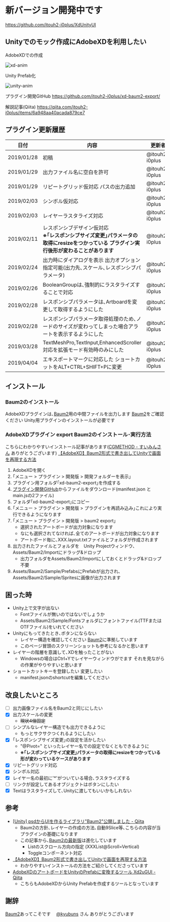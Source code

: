 # 新バージョン開発中です
https://github.com/itouh2-i0plus/XdUnityUI

## Unityでのモック作成にAdobeXDを利用したい

AdobeXDでの作成

![xd-anim](https://user-images.githubusercontent.com/20549024/52560748-abfe5c80-2e3c-11e9-8bbb-fdb457f7efc3.gif)

Unity Prefab化

![unity-anim](https://user-images.githubusercontent.com/20549024/52560758-b28cd400-2e3c-11e9-8f5f-a0beb0307d3a.gif)

プラグイン開発GitHub
https://github.com/itouh2-i0plus/xd-baum2-export/

解説記事(Qiita)
https://qiita.com/itouh2-i0plus/items/6a948aa40acada879ce7

## プラグイン更新履歴

|日付|内容|更新者|
|---|---|---|
|2019/01/28|初稿|@itouh2-i0plus|
|2019/01/29|出力ファイル名に空白を許可|@itouh2-i0plus|
|2019/01/29|リピートグリッド仮対応 パスの出力追加|@itouh2-i0plus|
|2019/02/03|シンボル仮対応|@itouh2-i0plus|
|2019/02/03|レイヤーラスタライズ対応|@itouh2-i0plus|
|2019/02/11|レスポンシブデザイン仮対応<br> **※｢レスポンシブサイズ変更｣パラメータの取得にresizeをつかっている プラグイン実行後形が変わることがあります**|@itouh2-i0plus|
|2019/02/24|出力時にダイアログを表示 出力オプション指定可能(出力先､スケール､レスポンシブパラメータ)|@itouh2-i0plus|
|2019/02/26|BooleanGroupは､強制的にラスタライズすることで対応|@itouh2-i0plus|
|2019/02/28|レスポンシブパラメータは､Artboardを変更して取得するようにした|@itouh2-i0plus|
|2019/02/28|レスポンシブパラメータ取得処理のため､ノードのサイズが変わってしまった場合アラートを表示するようにした|@itouh2-i0plus|
|2019/03/28|TextMeshPro,TextInput,EnhancedScroller対応を拡張モード有効時のみにした|@itouh2-i0plus|
|2019/04/04|エキスポートマークに対応した ショートカットをALT+CTRL+SHIFT+Pに変更|@itouh2-i0plus|

## インストール

### Baum2のインストール

AdobeXDプラグインは､[Baum2](https://github.com/kyubuns/Baum2)用の中間ファイルを出力します
[Baum2](https://github.com/kyubuns/Baum2)をご確認ください
Unity用プラグインのインストールが必要です

### AdobeXDプラグイン export Baum2のインストール･実行方法

こちらにわかりやすいインストール記事があります([CGMETHOD - すいみんさん](https://www.cg-method.com/) ありがとうございます)
[【AdobeXD】Baum2形式で書き出してUnityで画面を再現する方法](https://www.cg-method.com/entry/adobexd-plugins-baum2-unity/)

1. AdobeXDを開く
2. ｢メニュー > プラグイン > 開発版 > 開発フォルダーを表示｣
3. プラグイン用フォルダ｢xd-baum2-export｣を作成する
4. [プラグイン開発GitHub](https://github.com/itouh2-i0plus/xd-baum2-export/)からファイルをダウンロード(manifest.json と main.jsの2ファイル)
5. フォルダ｢xd-baum2-export｣にコピー
6. ｢メニュー > プラグイン > 開発版 > プラグインを再読み込み｣これにより実行できるようになります
7. ｢メニュー > プラグイン > 開発版 > baum2 export｣
    * 選択されたアートボードが出力対象になります
    * なにも選択されてなければ､全てのアートボードが出力対象になります
    * アートボード毎に､XXX.layout.txtファイルとフォルダが作成されます
8. 出力されたファイルとフォルダを　Unity Projectウィンドウ､Assets/Baum2/Importにドラッグ&ドロップ
    * 出力フォルダをAssets/Baum2/Importにしておくとドラッグ&ドロップ不要
9. Assets/Baum2/Sample/PrefabsにPrefabが出力され､Assets/Baum2/Sample/Spritesに画像が出力されます

## 困った時

* Unity上で文字が出ない
    * Fontファイルが無いのではないでしょうか
    * Assets/Baum2/Sample/Fontsフォルダにフォントファイル(TTFまたはOTFファイル)をいれてください
* Unityにもってきたとき､ボタンにならない
    * レイヤー構造を確認してください [Baum2](https://github.com/kyubuns/Baum2)に準拠しています
    * このページ冒頭のスクリーンショットも参考になるかと思います
* レイヤーの階層を意識して､XDを触ったことがない
    * Windowsの場合はCtrl+Yでレイヤーウィンドウがでます それを見ながらの作業がやりやすいと思います
* ショートカットキーを登録したい 変更したい
    * manifest.jsonのshortcutを編集してください

## 改良したいところ

- [ ] 出力画像ファイル名をBaum2と同じにしたい
- [x] 出力スケールの変更
    * ~~現状4倍固定~~
- [ ] シンプルなレイヤー構造でも出力できるように
    * もっとサクサクつくれるようにしたい
- [x] ｢レスポンシブサイズ変更｣の設定を活かしたい
    * "@Pivot=" といったレイヤー名での設定でなくともできるように
    * **※｢レスポンシブサイズ変更｣パラメータの取得にresizeをつかっている 形が変わっているケースがあります**
- [x] リピートグリッド対応
- [x] シンボル対応
- [x] レイヤー名の最初に'*'がついている場合､ラスタライズする
- [ ] リンクが設定してあるオブジェクトはボタンにしたい
- [x] Textはラスタライズして､Unityに渡してもいいかもしれない

## 参考

* [[Unity] psdからUIを作るライブラリ"Baum2"公開しました - Qiita](https://qiita.com/kyubuns/items/b4c0c92e60754a8dc544)
    * Baum2の方針､レイヤーの作成の方法､自動9Slice等､こちらの内容が当プラグインの基礎になります
    * この記事から､[Baum2の最新版](https://github.com/kyubuns/Baum2)は進化しています
        * Listのスクロール方向の指定 (XXXList@Scroll=Vertical)
        * Toggleコンポーネント対応
* [【AdobeXD】Baum2形式で書き出してUnityで画面を再現する方法](https://www.cg-method.com/entry/adobexd-plugins-baum2-unity/)
    * わかりやすいインストールの方法をご紹介してくださっています
* [AdobeXDのアートボードをUnityのPrefabに変換するツール Xd2uGUI - Qiita](https://qiita.com/Teach/items/b2cff078215c064acf1e#_reference-ae4da6da953a63426437)
    * こちらもAdobeXDからUnity Prefabを作成するツールとなっています

## 謝辞

[Baum2](https://github.com/kyubuns/Baum2)あってこそです　 [@kyubuns](https://qiita.com/kyubuns) さん ありがとうございます
